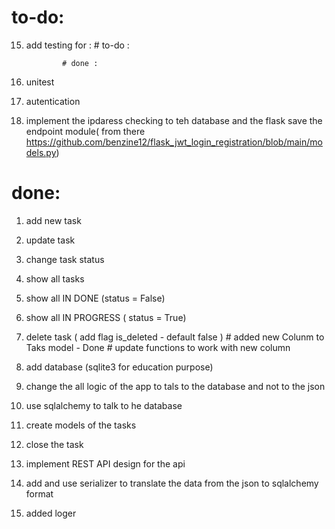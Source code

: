 # to-do: 
15. add testing for : 
                # to-do :

                # done : 
16. unitest 
17. autentication
18. implement the ipdaress checking to teh database and the flask save the endpoint module( from there https://github.com/benzine12/flask_jwt_login_registration/blob/main/models.py)



# done:
1. add new task
2. update task
3. change task status
4. show all tasks
5. show all IN DONE (status = False)
6. show all IN PROGRESS ( status =  True)
7. delete task ( add flag is_deleted - default false )
               # added new Colunm to Taks model - Done
               # update functions to work with new column
8. add database (sqlite3 for education purpose)
9. change the all logic of the app to tals to the database and not to the json
10. use sqlalchemy to talk to he database
11. create models of the tasks
12. close the task
13. implement REST API design for the api

14. add and use serializer to translate the data from the json to sqlalchemy format
19. added loger

